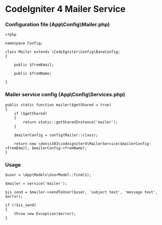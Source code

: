 # CodeIgniter 4 Mailer Service

### Configuration file (App\Config\Mailer.php)

```
<?php

namespace Config;

class Mailer extends \CodeIgniter\Config\BaseConfig;
{

    public $fromEmail;

    public $fromName;

}
```

### Mailer service config (App\Config\Services.php)

```
public static function mailer($getShared = true)
{
    if ($getShared)
    {
        return static::getSharedInstance('mailer');
    }

    $mailerConfig = config(Mailer::class);

    return new \denis303\codeigniter4\MailerService($mailerConfig->fromEmail, $mailerConfig->fromName);
}
```

### Usage

```
$user = \App\Models\UserModel::find(1);

$mailer = service('mailer');

$is_send = $mailer->sendToUser($user, 'subject text', 'message text', $error);

if (!$is_send)
{
    throw new Exception($error);
}
```